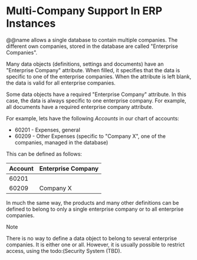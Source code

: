 # Multi-Company Support In ERP Instances



@@name allows a single database to contain multiple companies. The different own companies, stored in the database are called "Enterprise Companies".

Many data objects (definitions, settings and documents) have an "Enterprise Company" attribute. When filled, it specifies that the data is specific to one of the enterprise companies. When the attribute is left blank, the data is valid for all enterprise companies.

Some data objects have a required "Enterprise Company" attribute. In this case, the data is always specific to one enterprise company. For example, all documents have a required enterprise company attribute.

For example, lets have the following *Accounts* in our chart of accounts:

- 60201 - Expenses, general
- 60209 - Other Expenses (specific to "Company X", one of the companies, managed in the database)

This can be defined as follows:

| Account | Enterprise Company |
| :------ | :----------------- |
| 60201   |                    |
| 60209   | Company X          |

In much the same way, the products and many other definitions can be defined to belong to only a single enterprise company or to all enterprise companies.



> [!Note]
> There is no way to define a data object to belong to several enterprise companies. It is either one or all. However, it is usually possible to restrict access, using the todo:(Security System (TBD).


